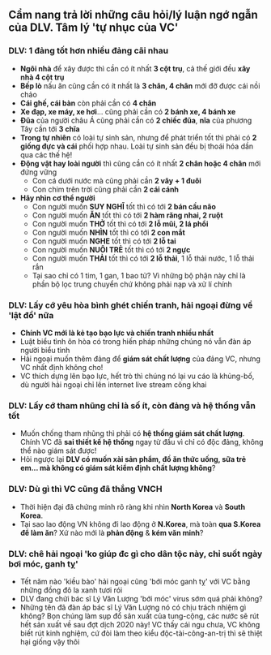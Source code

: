 ## Cẩm nang trả lời những câu hỏi/lý luận ngớ ngẫn của DLV. Tâm lý 'tự nhục của VC' 

### DLV: 1 đảng tốt hơn nhiều đảng cãi nhau
  - **Ngôi nhà** để xây được  thì cần có ít nhất **3 cột trụ**, cả thế giới đều **xây nhà 4 cột trụ**
  - **Bếp lò** nấu ăn cũng cần có ít nhất là **3 chân, 4 chân** mới đỡ được cái nồi chảo
  - **Cái ghế, cái bàn** còn phải cần có **4 chân**
  - **Xe đạp, xe máy, xe hơi**... cũng phải cần có **2 bánh xe, 4 bánh xe**
  - **Đũa** của người châu Á cũng phải cần có **2 chiếc đũa**, **nĩa** của phương Tây cần tới **3 chĩa**
  - **Trong tự nhiên** có loài tự sinh sản, nhưng để phát triển tốt thì phải có **2 giống đực và cái** phối hợp nhau. Loài tự sinh sản đều bị thoái hóa dần qua các thế hệ!
  - **Động vật hay loài người** thì cũng cần có ít nhất **2 chân hoặc 4 chân** mới đứng vững
    - Con cá dưới nước mà cũng phải cần **2 vây + 1 đuôi**
    - Con chim trên trời cũng phải cần **2 cái cánh**
  - **Hãy nhìn cơ thể người**
    - Con người muốn **SUY NGHĨ** tốt thì có tới **2 bán cầu não**
    - Con người muốn **ĂN** tốt thì có tới **2 hàm răng nhai, 2 ruột**
    - Con người muốn **THỞ** tốt thì có tới **2 lỗ mũi, 2 lá phổi**
    - Con người muốn **NHÌN** tốt thì có tới **2 con mắt**
    - Con người muốn **NGHE** tốt thì có tới **2 lỗ tai**
    - Con người muốn **NUÔI TRẺ** tốt thì có tới **2 ngực**
    - Con người muốn **THẢI** tốt thì có tới **2 lỗ thải**, 1 lỗ thải nước, 1 lỗ thải rắn
    - Tại sao chỉ có 1 tim, 1 gan, 1 bao tử? Vì những bộ phận này chỉ là phần bộ lọc trung chuyển chứ không phải nạp và xử lí chính

### DLV: Lấy cớ yêu hòa bình ghét chiến tranh, hải ngoại đừng về 'lật đổ' nữa
  - **Chính VC mới là kẻ tạo bạo lực và chiến tranh nhiều nhất**
  - Luật biểu tình ôn hòa có trong hiến pháp những chúng nó vẫn đàn áp người biểu tình
  - Hải ngoại muốn thêm đảng để **giám sát chất lượng** của đảng VC, nhưng VC nhất định không cho!
  - VC thích dựng lên bạo lực, hết trò thì chúng nó lại vu cáo là khủng-bố, dù người hải ngoại chỉ lên internet live stream công khai

### DLV: Lấy cớ tham nhũng chỉ là số ít, còn đảng và hệ thống vẫn tốt
  - Muốn chống tham nhũng thì phải có **hệ thống giám sát chất lượng**. Chính VC đã **sai thiết kế hệ thống** ngay từ đầu vì chỉ có độc đảng, không thể nào giám sát được!
  - Hỏi ngược lại **DLV có muốn xài sản phẩm, đồ ăn thức uống, sữa trẻ em... mà không có giám sát kiểm định chất lượng không**?

### DLV: Dù gì thì VC cũng đã thắng VNCH
  - Thời hiện đại đã chứng minh rõ ràng khi nhìn **North Korea** và **South Korea**.
  - Tại sao lao động VN không đi lao động ở __N.Korea__, mà toàn **qua S.Korea để làm ăn**? Xứ nào mới là __phản động__ & **kém văn minh**?

### DLV: chê hải ngoại 'ko giúp đc gì cho dân tộc này, chỉ suốt ngày bơi móc, ganh tỵ'
  - Tết năm nào 'kiều bào' hải ngoại cũng 'bới móc ganh tỵ' với VC bằng những đồng đô la xanh tươi rói
  - DLV đang chửi bác sĩ Lý Văn Lượng 'bới móc' virus sớm quá phải không?
  - Những tên đã đàn áp bác sĩ Lý Văn Lượng nó có chịu trách nhiệm gì không? Bọn chúng làm sụp đổ sản xuất của tung-cộng, các nước sẽ rút hết sản xuất về sau đợt dịch 2020 này! VC thấy cái ngu chưa, VC không biết rút kinh nghiệm, cứ đòi làm theo kiểu độc-tài-công-an-trị thì sẽ thiệt hại giống vậy thôi
